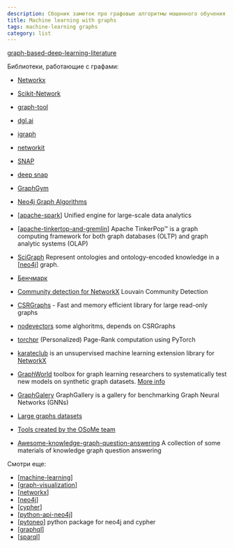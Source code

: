 ```yaml
---
description: Сборник заметок про графовые алгоритмы машинного обучения
title: Machine learning with graphs
tags: machine-learning graphs
category: list
---
```

[graph-based-deep-learning-literature](https://github.com/naganandy/graph-based-deep-learning-literature)

Библиотеки, работающие с графами:

- [Networkx](https://networkx.org/)
- [Scikit-Network](https://scikit-network.readthedocs.io/en/latest/index.html#)
- [graph-tool](https://graph-tool.skewed.de/)
- [dgl.ai](https://www.dgl.ai/)
- [igraph](https://igraph.org/)
- [networkit](https://networkit.github.io/)
- [SNAP](https://snap.stanford.edu/snap/)
- [deep snap](https://snap.stanford.edu/deepsnap/)
- [GraphGym](https://github.com/snap-stanford/GraphGym)
- [Neo4j Graph Algorithms](https://neo4j.com/developer/graph-data-science/graph-algorithms/)
- [[apache-spark]] Unified engine for large-scale data analytics
- [[apache-tinkertop-and-gremlin]] Apache TinkerPop™ is a graph computing framework for both graph databases (OLTP) and graph analytic systems (OLAP)
- [SciGraph](https://github.com/SciGraph/SciGraph) Represent ontologies and ontology-encoded knowledge in a [[neo4j]] graph.

- [Бенчмарк](https://www.timlrx.com/blog/benchmark-of-popular-graph-network-packages-v2)
- [Community detection for NetworkX](https://python-louvain.readthedocs.io/en/latest/index.html) Louvain Community Detection
- [CSRGraphs](https://github.com/VHRanger/CSRGraph) - Fast and memory efficient library for large read-only graphs
- [nodevectors](https://github.com/VHRanger/nodevectors) some alghoritms, depends on CSRGraphs
- [torchpr](https://github.com/mberr/torch-ppr) (Personalized) Page-Rank computation using PyTorch
- [karateclub](https://github.com/benedekrozemberczki/KarateClub) is an unsupervised machine learning extension library for [NetworkX](https://networkx.org/)
- [GraphWorld](https://github.com/google-research/graphworld) toolbox for graph learning researchers to systematically test new models on synthetic graph datasets. [More info](https://ai.googleblog.com/2022/05/graphworld-advances-in-graph.html)
- [GraphGalery](https://github.com/EdisonLeeeee/GraphGallery) GraphGallery is a gallery for benchmarking Graph Neural Networks (GNNs)
- [Large graphs datasets](https://law.di.unimi.it/datasets.php)

- [Tools created by the OSoMe team](https://osome.iu.edu/tools)

- [Awesome-knowledge-graph-question-answering](https://github.com/BshoterJ/awesome-kgqa) A collection of some materials of knowledge graph question answering

Смотри еще:

- [[machine-learning]]
- [[graph-visualization]]
- [[networkx]]
- [[neo4j]]
- [[cypher]]
- [[python-api-neo4j]]
- [[pytoneo]] python package for neo4j and cypher
- [[graphql]]
- [[sparql]]

[//begin]: # "Autogenerated link references for markdown compatibility"
[apache-spark]: ../notes/apache-spark "Unified engine for large-scale data analytics"
[apache-tinkertop-and-gremlin]: ../notes/apache-tinkertop-and-gremlin "Apache TinkerPop and Gremlin"
[neo4j]: ../notes/neo4j "Neo4j graph data base"
[machine-learning]: machine-learning "Алгоритмы машинного обучения"
[graph-visualization]: ../notes/graph-visualization "Graph visualization"
[networkx]: ../notes/networkx "Networkx"
[neo4j]: ../notes/neo4j "Neo4j graph data base"
[cypher]: ../notes/cypher "Cypher query language"
[python-api-neo4j]: ../notes/python-api-neo4j "Python api for neo4j"
[pytoneo]: ../notes/pytoneo "pytoneo client library and toolkit for working with neo4j"
[graphql]: ../notes/graphql "Язфк и система организации АПИ GraphQL"
[sparql]: ../notes/sparql "SPARQL"
[//end]: # "Autogenerated link references"
